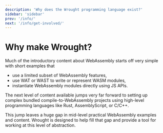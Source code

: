 ```yaml
---
description: 'Why does the Wrought programming language exist?'
sidebar: 'sidebar'
prev: '/info/'
next: '/info/get-involved/'
---
```


# Why make Wrought?

Much of the introductory content about WebAssembly starts off very simple with short examples that
 * use a limited subset of WebAssembly features,
 * use WAT or WAST to write or represent WASM modules,
 * instantiate WebAssembly modules directly using JS APIs.

The next level of content available jumps very far forward to setting up complex bundled compile-to-WebAssembly projects
using high-level programming languages like Rust, AssemblyScript, or C/C++.

This jump leaves a huge gap in mid-level practical WebAssembly examples and content.
Wrought is designed to help fill that gap and provide a tool for working at this level of abstraction.